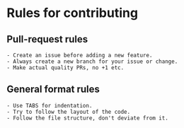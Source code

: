 # Rules for contributing

## Pull-request rules
	- Create an issue before adding a new feature.
	- Always create a new branch for your issue or change.
	- Make actual quality PRs, no +1 etc.

## General format rules
	- Use TABS for indentation.
	- Try to follow the layout of the code.
	- Follow the file structure, don't deviate from it.
